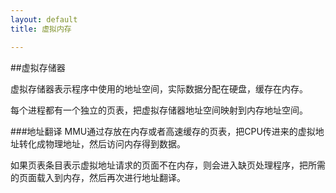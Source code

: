 ```yaml
---
layout: default
title: 虚拟内存

---
```

##虚拟存储器

虚拟存储器表示程序中使用的地址空间，实际数据分配在硬盘，缓存在内存。

每个进程都有一个独立的页表，把虚拟存储器地址空间映射到内存地址空间。

###地址翻译
MMU通过存放在内存或者高速缓存的页表，把CPU传进来的虚拟地址转化成物理地址，然后访问内存得到数据。

如果页表条目表示虚拟地址请求的页面不在内存，则会进入缺页处理程序，把所需的页面载入到内存，然后再次进行地址翻译。

